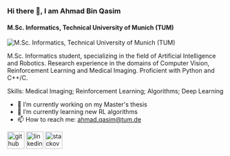 ### Hi there 👋, I am Ahmad Bin Qasim
#### M.Sc. Informatics, Technical University of Munich (TUM)
![M.Sc. Informatics, Technical University of Munich (TUM)](https://b2h3x3f6.stackpathcdn.com/assets/landing/img/blend/horizontal/dd.jpg)

M.Sc. Informatics student, specializing in the field of Artificial Intelligence and Robotics. Research experience in the domains of Computer Vision, Reinforcement Learning and Medical Imaging. Proficient with Python and C++/C. 

Skills: Medical Imaging; Reinforcement Learning; Algorithms; Deep Learning

- 🔭 I’m currently working on my Master's thesis 
- 🌱 I’m currently learning new RL algorithms 
- 📫 How to reach me: ahmad.qasim@tum.de 


[<img src='https://cdn.jsdelivr.net/npm/simple-icons@3.0.1/icons/github.svg' alt='github' height='40'>](https://github.com/https://github.com/AhmadQasim)  [<img src='https://cdn.jsdelivr.net/npm/simple-icons@3.0.1/icons/linkedin.svg' alt='linkedin' height='40'>](https://www.linkedin.com/in/https://www.linkedin.com/in/ahmadqasim//)  [<img src='https://cdn.jsdelivr.net/npm/simple-icons@3.0.1/icons/stackoverflow.svg' alt='stackoverflow' height='40'>](https://stackoverflow.com/users/https://stackoverflow.com/users/3185173/a-qasim)  

